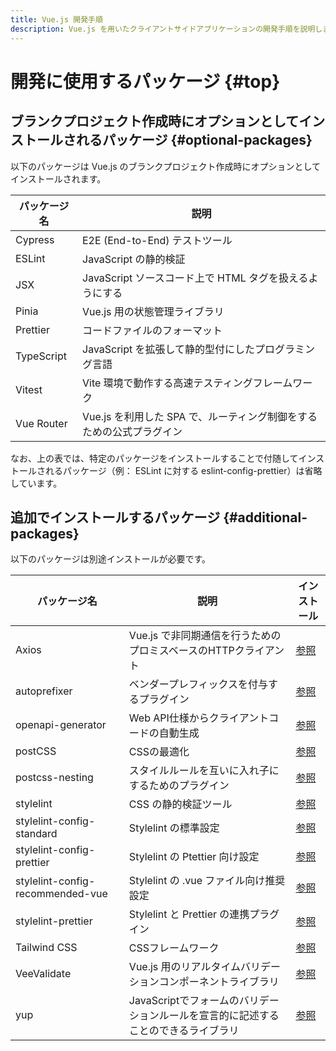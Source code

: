 ```yaml
---
title: Vue.js 開発手順
description: Vue.js を用いたクライアントサイドアプリケーションの開発手順を説明します。
---
```


# 開発に使用するパッケージ {#top}

## ブランクプロジェクト作成時にオプションとしてインストールされるパッケージ {#optional-packages}

以下のパッケージは Vue.js のブランクプロジェクト作成時にオプションとしてインストールされます。

| パッケージ名 | 説明                                                                 |
| ------------ | -------------------------------------------------------------------- |
| Cypress      | E2E (End-to-End) テストツール                                        |
| ESLint       | JavaScript の静的検証                                                |
| JSX          | JavaScript ソースコード上で HTML タグを扱えるようにする              |
| Pinia        | Vue.js 用の状態管理ライブラリ                                        |
| Prettier     | コードファイルのフォーマット                                         |
| TypeScript   | JavaScript を拡張して静的型付にしたプログラミング言語                |
| Vitest       | Vite 環境で動作する高速テスティングフレームワーク                    |
| Vue Router   | Vue.js を利用した SPA で、ルーティング制御をするための公式プラグイン |

なお、上の表では、特定のパッケージをインストールすることで付随してインストールされるパッケージ（例： ESLint に対する eslint-config-prettier）は省略しています。

## 追加でインストールするパッケージ {#additional-packages}

以下のパッケージは別途インストールが必要です。

| パッケージ名                     | 説明                                                                               | インストール                              |
| -------------------------------- | ---------------------------------------------------------------------------------- | ----------------------------------------- |
| Axios                            | Vue.js で非同期通信を行うためのプロミスベースのHTTPクライアント                    | [参照](create-api-client-code.md)         |
| autoprefixer                     | ベンダープレフィックスを付与するプラグイン                                         | [参照](css.md)                            |
| openapi-generator                | Web API仕様からクライアントコードの自動生成                                        | [参照](create-api-client-code.md)         |
| postCSS                          | CSSの最適化                                                                        | [参照](css.md)                            |
| postcss-nesting                  | スタイルルールを互いに入れ子にするためのプラグイン                                 | [参照](css.md)                            |
| stylelint                        | CSS の静的検証ツール                                                               | [参照](static-verification-and-format.md) |
| stylelint-config-standard        | Stylelint の標準設定                                                               | [参照](static-verification-and-format.md) |
| stylelint-config-prettier        | Stylelint の Ptettier 向け設定                                                     | [参照](static-verification-and-format.md) |
| stylelint-config-recommended-vue | Stylelint の .vue ファイル向け推奨設定                                             | [参照](static-verification-and-format.md) |
| stylelint-prettier               | Stylelint と Prettier の連携プラグイン                                             | [参照](static-verification-and-format.md) |
| Tailwind CSS                     | CSSフレームワーク                                                                  | [参照](css.md)                            |
| VeeValidate                      | Vue.js 用のリアルタイムバリデーションコンポーネントライブラリ                      | [参照](input-validation.md)               |
| yup                              | JavaScriptでフォームのバリデーションルールを宣言的に記述することのできるライブラリ | [参照](input-validation.md)               |
